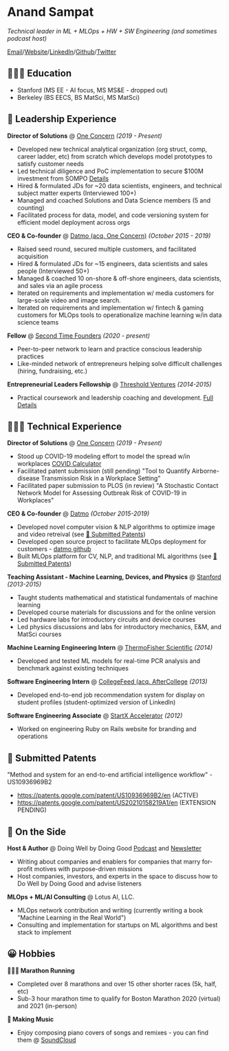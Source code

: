 # Anand Sampat 
*Technical leader in ML + MLOps + HW + SW Engineering (and sometimes podcast host)*

[Email](me@anandsampat.com)/[Website](https://anandsampat.com)/[LinkedIn](https://linkedin.com/in/anandsampat)/[Github](https://github.com/asampat3090)/[Twitter](https://twitter.com/anandsampat)

## 🧑🏽‍🎓 Education 
* Stanford (MS EE - AI focus, MS MS&E - dropped out)
* Berkeley (BS EECS, BS MatSci, MS MatSci)

## 💼 Leadership Experience 
**Director of Solutions** @ [One Concern](https://oneconcern.com) *(2019 - Present)*
* Developed new technical analytical organization (org struct, comp, career ladder, etc) from scratch which develops model prototypes to satisfy customer needs
* Led technical diligence and PoC implementation to secure $100M investment from SOMPO [Details](https://techcrunch.com/2021/06/03/one-concern-sompo/)
* Hired & formulated JDs for ~20 data scientists, engineers, and technical subject matter experts (Interviewed 100+)
* Managed and coached Solutions and Data Science members (5 and counting)
* Facilitated process for data, model, and code versioning system for efficient model deployment across orgs

**CEO & Co-founder** @ [Datmo (acq. One Concern)](https://datmo.com) *(October 2015 - 2019)*
* Raised seed round, secured multiple customers, and facilitated acquisition
* Hired & formulated JDs for ~15 engineers, data scientists and sales people (Interviewed 50+)
* Managed & coached 10 on-shore & off-shore engineers, data scientists, and sales via an agile process 
* Iterated on requirements and implementation w/ media customers for large-scale video and image search.
* Iterated on requirements and implementation w/ fintech & gaming customers for MLOps tools to operationalize machine learning w/in data science teams

**Fellow** @ [Second Time Founders](https://secondtimefounders.com/) *(2020 - present)*
* Peer-to-peer network to learn and practice conscious leadership practices
* Like-minded network of entrepreneurs helping solve difficult challenges (hiring, fundraising, etc.)

**Entrepreneurial Leaders Fellowship** @  [Threshold Ventures](https://threshold.vc/) *(2014-2015)*
* Practical coursework and leadership coaching and development. [Full Details](https://stvp.stanford.edu/tvf)

## 🧑🏾‍💻 Technical Experience 
**Director of Solutions** @ [One Concern](https://oneconcern.com) *(2019 - Present)*
* Stood up COVID-19 modeling effort to model the spread w/in workplaces [COVID Calculator](https://covid19.oneconcern.com/)
* Facilitated patent submission (still pending) "Tool to Quantify Airborne-disease Transmission Risk in a Workplace Setting"
* Facilitated paper submission to PLOS (in review) "A Stochastic Contact Network Model for Assessing Outbreak Risk of COVID-19 in Workplaces"

**CEO & Co-founder** @ [Datmo](https://datmo.com) *(October 2015-2019)*
* Developed novel computer vision & NLP algorithms to optimize image and video retreival (see [📜 Submitted Patents](#📜-submitted-patents))
* Developed open source project to facilitate MLOps deployment for customers - [datmo github](https://github.com/datmo/datmo)
* Built MLOps platform for CV, NLP, and traditional ML algorithms (see [📜 Submitted Patents](#📜-submitted-patents))

**Teaching Assistant - Machine Learning, Devices, and Physics** @ [Stanford](https://stanford.edu) *(2013-2015)*
* Taught students mathematical and statistical fundamentals of machine learning
* Developed course materials for discussions and for the online version
* Led hardware labs for introductory circuits and device courses 
* Led physics discussions and labs for introductory mechanics, E&M, and MatSci courses

**Machine Learning Engineering Intern** @ [ThermoFisher Scientific](https://www.thermofisher.com/us/en/home.html) *(2014)*
* Developed and tested ML models for real-time PCR analysis and benchmark against existing techniques

**Software Engineering Intern** @ [CollegeFeed (acq. AfterCollege](https://www.crunchbase.com/organization/collegefeed) *(2013)*
* Developed end-to-end job recommendation system for display on student profiles (student-optimized version of LinkedIn)

**Software Engineering Associate** @ [StartX Accelerator](https://startx.com/) *(2012)*
* Worked on engineering Ruby on Rails website for branding and operations

## 📜 Submitted Patents
"Method and system for an end-to-end artificial intelligence workflow" - US10936969B2
* https://patents.google.com/patent/US10936969B2/en (ACTIVE)
* https://patents.google.com/patent/US20210158219A1/en (EXTENSION PENDING)

## 📌 On the Side 
**Host & Author** @ Doing Well by Doing Good [Podcast](https://anchor.fm/dwdg) and [Newsletter](https://dwdg.substack.com)
* Writing about companies and enablers for companies that marry for-profit motives with purpose-driven missions
* Host companies, investors, and experts in the space to discuss how to Do Well by Doing Good and advise listeners

**MLOps + ML/AI Consulting** @ Lotus AI, LLC.
* MLOps network contribution and writing (currently writing a book "Machine Learning in the Real World")
* Consulting and implementation for startups on ML algorithms and best stack to implement

## 😀 Hobbies
**🏃🏽‍♂️ Marathon Running** 
* Completed over 8 marathons and over 15 other shorter races (5k, half, etc)
* Sub-3 hour marathon time to qualify for Boston Marathon 2020 (virtual) and 2021 (in-person)

**🎹 Making Music** 
* Enjoy composing piano covers of songs and remixes - you can find them @ [SoundCloud](https://soundcloud.com/anand-sampat)
